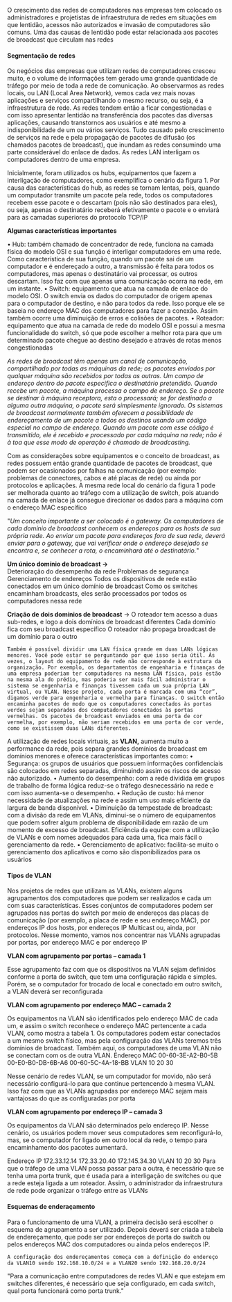 O crescimento das redes de computadores nas empresas tem colocado os administradores e projetistas de infraestrutura de redes em situações em que lentidão, acessos não autorizados e invasão de computadores são comuns. Uma das causas de lentidão pode estar relacionada aos pacotes de broadcast que circulam nas redes

#### Segmentação de redes
Os negócios das empresas que utilizam redes de computadores cresceu muito, e o volume de informações tem gerado uma grande quantidade de tráfego por meio de toda a rede de comunicação. Ao observarmos as redes locais, ou LAN (Local Area Network), vemos cada vez mais novas aplicações e serviços compartilhando o mesmo recurso, ou seja, é a infraestrutura de rede. As redes tendem então a ficar congestionadas e com isso apresentar lentidão na transferência dos pacotes das diversas aplicações, causando transtornos aos usuários e até mesmo a indisponibilidade de um ou vários serviços. Tudo causado pelo crescimento de serviços na rede e pela propagação de pacotes de difusão (os chamados pacotes de broadcast), que inundam as redes consumindo uma parte considerável do enlace de dados. As redes LAN interligam os computadores dentro de uma empresa.

Inicialmente, foram utilizados os hubs, equipamentos que fazem a interligação de computadores, como exemplifica o cenário da figura 1. Por causa das características do hub, as redes se tornam lentas, pois, quando um computador transmite um pacote pela rede, todos os computadores recebem esse pacote e o descartam (pois não são destinados para eles), ou seja, apenas o destinatário receberá efetivamente o pacote e o enviará para as camadas superiores do protocolo TCP/IP

**Algumas características importantes**

• Hub: também chamado de concentrador de rede, funciona na camada física do modelo OSI e sua função é interligar computadores
em uma rede. Como característica de sua função, quando um pacote sai de um computador e é endereçado a outro, a transmissão
é feita para todos os computadores, mas apenas o destinatário vai
processar, os outros descartam. Isso faz com que apenas uma comunicação ocorra na rede, em um instante.
• Switch: equipamento que atua na camada de enlace do modelo
OSI. O switch envia os dados do computador de origem apenas
para o computador de destino, e não para todos da rede. Isso porque ele se baseia no endereço MAC dos computadores para fazer
a conexão. Assim também ocorre uma diminuição de erros e colisões de pacotes.
• Roteador: equipamento que atua na camada de rede do modelo
OSI e possui a mesma funcionalidade do switch, só que pode escolher a melhor rota para que um determinado pacote chegue ao
destino desejado e através de rotas menos congestionadas

*As redes de broadcast têm apenas um canal de comunicação, compartilhado por todas as máquinas da rede; os pacotes enviados por qualquer máquina são recebidos por todas as outras. Um campo de endereço dentro do pacote especifica o destinatário pretendido. Quando recebe um pacote, a máquina processa o campo de endereço. Se o pacote se destinar à máquina receptora, esta o processará; se for destinado a alguma outra máquina, o pacote será simplesmente ignorado.*
*Os sistemas de broadcast normalmente também oferecem a possibilidade de endereçamento de um pacote a todos os destinos usando um código especial no campo de endereço. Quando um pacote com esse código é transmitido, ele é recebido e processado por cada máquina na rede; não é à toa que esse modo de operação é chamado de broadcasting.*

Com as considerações sobre equipamentos e o conceito de broadcast, as redes possuem então grande quantidade de pacotes de broadcast, que podem ser ocasionados por falhas na comunicação (por exemplo: problemas de conectores, cabos e até placas de rede) ou ainda por protocolos e aplicações. A mesma rede local do cenário da figura 1 pode ser melhorada quanto ao tráfego com a utilização de switch, pois atuando na camada de enlace já consegue direcionar os dados para a máquina com o endereço MAC específico


"*Um conceito importante a ser colocado é o gateway. Os computadores de cada domínio de broadcast conhecem os endereços para os hosts de sua própria rede. Ao enviar um pacote para endereços fora de sua rede, deverá enviar para o gateway, que vai verificar onde o endereço desejado se encontra e, se conhecer a rota, o encaminhará até o destinatário.*"

**Um único domínio de broadcast ->**  
Deterioração do desempenho da rede
Problemas de segurança
Gerenciamento de endereços
Todos os dispositivos de rede estão conectados
em um único domínio de broadcast
Como os switches encaminham broadcasts,
eles serão processados por todos os
computadores nessa rede

**Criação de dois domínios de broadcast** -> 
O roteador tem acesso a duas sub-redes, e logo
a dois domínios de broadcast diferentes
Cada domínio fica com
seu broadcast específico
O roteador não propaga broadcast de um
domínio para o outro

	Também é possível dividir uma LAN física grande em duas LANs lógicas menores. Você pode estar se perguntando por que isso seria útil. Às vezes, o layout do equipamento de rede não corresponde à estrutura da organização. Por exemplo, os departamentos de engenharia e finanças de uma empresa poderiam ter computadores na mesma LAN física, pois estão na mesma ala do prédio, mas poderia ser mais fácil administrar o sistema se engenharia e finanças tivessem cada um sua própria LAN virtual, ou VLAN. Nesse projeto, cada porta é marcada com uma “cor”, digamos verde para engenharia e vermelha para finanças. O switch então encaminha pacotes de modo que os computadores conectados às portas verdes sejam separados dos computadores conectados às portas vermelhas. Os pacotes de broadcast enviados em uma porta de cor vermelha, por exemplo, não seriam recebidos em uma porta de cor verde, como se existissem duas LANs diferentes.

A utilização de redes locais virtuais, as **VLAN,** aumenta muito a performance da rede, pois separa grandes domínios de broadcast em domínios menores e oferece características importantes como:
• Segurança: os grupos de usuários que possuem informações
confidenciais são colocados em redes separadas, diminuindo assim os riscos de acesso não autorizado.
• Aumento do desempenho: com a rede dividida em grupos de trabalho de forma lógica reduz-se o tráfego desnecessário na rede e
com isso aumenta-se o desempenho.
• Redução de custo: há menor necessidade de atualizações na rede
e assim um uso mais eficiente da largura de banda disponível.
• Diminuição da tempestade de broadcast: com a divisão da rede
em VLANs, diminui-se o número de equipamentos que podem
sofrer algum problema de disponibilidade em razão de um momento de excesso de broadcast.
Eficiência da equipe: com a utilização de VLANs e com nomes
adequados para cada uma, fica mais fácil o gerenciamento da rede.
• Gerenciamento de aplicativo: facilita-se muito o gerenciamento
dos aplicativos e como são disponibilizados para os usuários

#### Tipos de VLAN 
Nos projetos de redes que utilizam as VLANs, existem alguns agrupamentos dos computadores que podem ser realizados e cada um com suas características. Esses conjuntos de computadores podem ser agrupados nas portas do switch por meio de endereços das placas de comunicação (por exemplo, a placa de rede e seu endereço MAC), por endereços IP dos hosts, por endereços IP Multicast ou, ainda, por protocolos. Nesse momento, vamos nos concentrar nas VLANs agrupadas por portas, por endereço MAC e por endereço IP

**VLAN com agrupamento por portas – camada 1**

Esse agrupamento faz com que os dispositivos na VLAN sejam definidos conforme a porta do switch, que tem uma configuração rápida e simples. Porém, se o computador for trocado de local e conectado em outro switch, a VLAN deverá ser reconfigurada

**VLAN com agrupamento por endereço MAC – camada 2**

Os equipamentos na VLAN são identificados pelo endereço MAC de cada um, e assim o switch reconhece o endereço MAC pertencente a cada VLAN, como mostra a tabela 1. Os computadores podem estar conectados a um mesmo switch físico, mas pela configuração das VLANs teremos três domínios de broadcast. Também aqui, os computadores de uma VLAN não se conectam com os de outra VLAN.
Endereço MAC 00-60-3E-A2-B0-5B 00-E0-B0-DB-6B-A6 00-60-5C-4A-18-BB VLAN 10 20 30

Nesse cenário de redes VLAN, se um computador for movido, não será necessário configurá-lo para que continue pertencendo à mesma VLAN. Isso faz com que as VLANs agrupadas por endereço MAC sejam mais vantajosas do que as configuradas por porta

**VLAN com agrupamento por endereço IP – camada 3**

Os equipamentos da VLAN são determinados pelo endereço IP. Nesse cenário, os usuários podem mover seus computadores sem reconfigurá-lo, mas, se o computador for ligado em outro local da rede, o tempo para encaminhamento dos pacotes aumentará.

Endereço IP 172.33.12.14 172.33.20.40 172.145.34.30 VLAN 10 20 30
Para que o tráfego de uma VLAN possa passar para a outra, é necessário que se tenha uma porta trunk, que é usada para a interligação de switches ou que a rede esteja ligada a um roteador. Assim, o administrador da infraestrutura de rede pode organizar o tráfego entre as VLANs

#### Esquemas de enderaçamento 
Para o funcionamento de uma VLAN, a primeira decisão será escolher o esquema de agrupamento a ser utilizado. Depois deverá ser criada a tabela de endereçamento, que pode ser por endereços de porta do switch ou pelos endereços MAC dos computadores ou ainda pelos endereços IP.

	A configuração dos endereçamentos começa com a definição do endereço da VLAN10 sendo 192.168.10.0/24 e a VLAN20 sendo 192.168.20.0/24


"Para a comunicação entre computadores de redes VLAN e que estejam em switches diferentes, é necessário que seja configurado, em cada switch, qual porta funcionará como porta trunk."